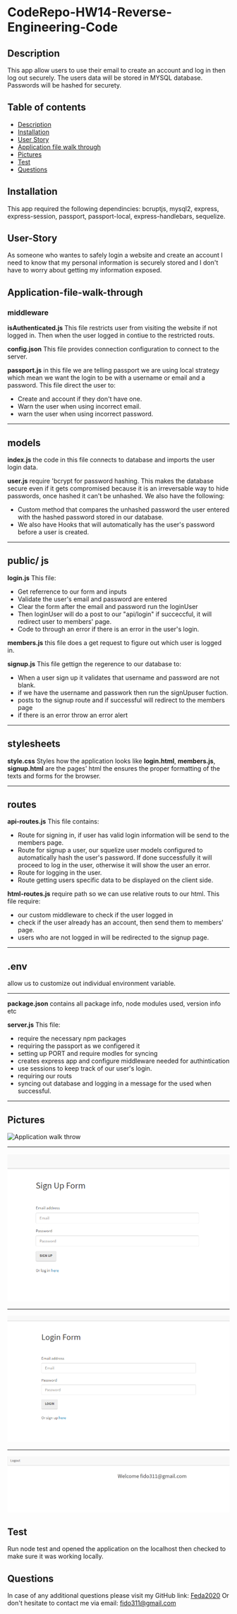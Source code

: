 # CodeRepo-HW14-Reverse-Engineering-Code

## Description

 This app allow users to use their email to create an account and log in then log out securely. The users data will be stored in MYSQL database. Passwords will be hashed for securety. 

## Table of contents

* [Description](#Description)
* [Installation](#Installation)
* [User Story](#User-Story)
* [Application file walk through](#Application-file-walk-through)
* [Pictures](#Pictures)
* [Test](#Test)
* [Questions](#Questions)

## Installation

  This app required the following dependincies: bcruptjs, mysql2, express, express-session, passport, passport-local, express-handlebars, sequelize. 

## User-Story

  As someone who wantes to safely login a website and create an account I need to know that my personal information is securely stored and I don't have to worry about getting my information exposed.

## Application-file-walk-through

### middleware

**isAuthenticated.js** This file restricts user from visiting the website if not logged in. Then when the user logged in contiue to the restricted routs.

**config.json** This file provides connection configuration to connect to the server.

**passport.js** in this file we are telling passport we are using local strategy which mean we want the login to be with a username or email and a password. This file direct the user to: 
* Create and account if they don't have one. 
* Warn the user when using incorrect email.
* warn the user when using incorrect password.
***
## models

**index.js** the code in this file connects to database and imports the user login data. 

**user.js** require 'bcrypt for password hashing. This makes the database secure even if it gets compromised because it is an irreversable way to hide passwords, once hashed it can't be unhashed. We also have the following:
* Custom method that compares the unhashed password the user entered with the hashed password stored in our database. 
* We also have Hooks that will automatically has the user's password before a user is created. 
***
## public/ js
**login.js** This file: 
* Get referrence to our form and inputs
* Validate the user's email and password are entered
* Clear the form after the email and password run the loginUser
* Then loginUser will do a post to our "api/login" if succeccful, it will redirect user to members' page. 
* Code to through an error if there is an error in the user's login.

**members.js** this file does a get request to figure out which user is logged in.

**signup.js** This file gettign the regerence to our database to:
* When a user sign up it validates that username and password are not blank.
* if we have the username and passwork then run the signUpuser fuction.
* posts to the signup route and if successful will redirect to the members page
* if there is an error throw an error alert
***
## stylesheets
**style.css** Styles how the application looks like
**login.html**, **members.js**, **signup.html** are the pages' html the ensures the proper formatting of the texts and forms for the browser. 
***
## routes
**api-routes.js** This file contains: 
* Route for signing in, if user has valid login information will be send to the members page. 
* Route for signup a user, our squelize user models configured to automatically hash the user's password. If done successfully it will proceed to log in the user, otherwise it will show the user an error. 
* Route for logging in the user.
* Route getting users specific data to be displayed on the client side.

**html-routes.js** require path so we can use relative routs to our html. This file require:
* our custom middleware to check if the user logged in
* check if the user already has an account, then send them to members' page. 
* users who are not logged in will be redirected to the signup page. 
***
## .env
allow us to customize out individual environment variable.
***
**package.json** contains all package info, node modules used, version info etc

**server.js** This file: 
* require the necessary npm packages 
* requiring the passport as we configered it
* setting up PORT and require modles for syncing
* creates express app and configure middleware needed for authintication
* use sessions to keep track of our user's login.
* requiring our routs
* syncing out database and logging in a message for the used when successful.  
***
 ## Pictures

![Application walk throw](/public/assets/appWalkThrow.gif)
***
![Signup](/public/assets/Signup.PNG)
***
![Log In](/public/assets/Login.PNG)
***
![Member's Page](/public/assets/Member-page.PNG)

## Test

Run node test and opened the application on the localhost then checked to make sure it was working locally.

## Questions
In case of any additional questions please visit my GitHub link: [Feda2020](https://github.com/Feda2020) 
Or don't hesitate to contact me via email: fido311@gmail.com
    